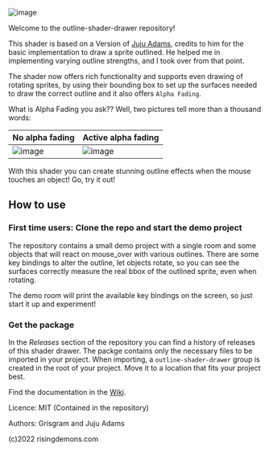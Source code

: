 ![image](https://user-images.githubusercontent.com/19487451/167883263-e96a9e7f-973c-4714-ad47-01253b2db670.png)


Welcome to the outline-shader-drawer repository!

This shader is based on a Version of [Juju Adams](https://github.com/JujuAdams), credits to him for the basic implementation to draw a sprite outlined. He helped me in implementing varying outline strengths, and I took over from that point.

The shader now offers rich functionality and supports even drawing of rotating sprites, by using their bounding box to set up the surfaces needed to draw the correct outline and it also offers `Alpha Fading`.

What is Alpha Fading you ask?? Well, two pictures tell more than a thousand words:

| No alpha fading | Active alpha fading |
|-|-|
|![image](https://user-images.githubusercontent.com/19487451/167878549-e1cea8a9-813e-4a68-b7c9-f051d94b5880.png)|![image](https://user-images.githubusercontent.com/19487451/167878604-0ad44568-cb0f-4d36-aff1-e2b2bf8eef83.png)|

With this shader you can create stunning outline effects when the mouse touches an object!
Go, try it out!

## How to use

### First time users: Clone the repo and start the demo project
The repository contains a small demo project with a single room and some objects that will react on mouse_over with various outlines.
There are some key bindings to alter the outline, let objects rotate, so you can see the surfaces correctly measure the real bbox of the outlined sprite, even when rotating.

The demo room will print the available key bindings on the screen, so just start it up and experiment!

### Get the package
In the _Releases_ section of the repository you can find a history of releases of this shader drawer.
The packge contains only the necessary files to be imported in your project.
When importing, a `outline-shader-drawer` group is created in the root of your project. Move it to a location that fits your project best.


Find the documentation in the [Wiki](https://github.com/Grisgram/gml-outline-shader-drawer/wiki).

Licence: MIT (Contained in the repository)

Authors: Grisgram and Juju Adams


(c)2022 risingdemons.com
